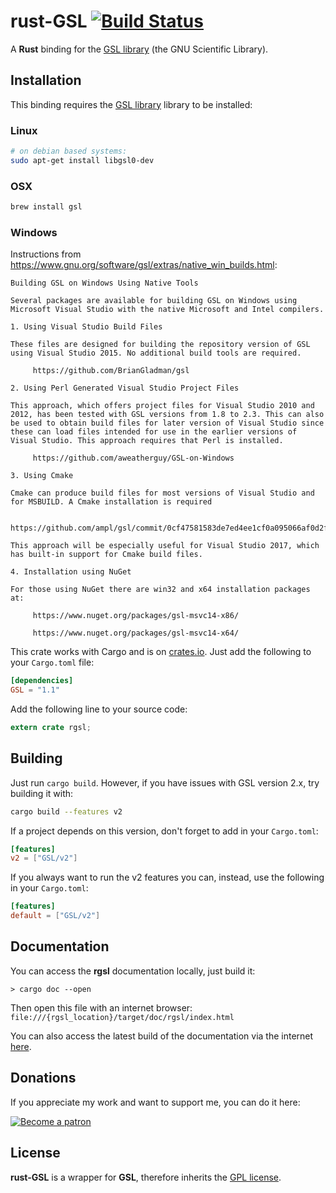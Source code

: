 rust-GSL [![Build Status](https://api.travis-ci.org/GuillaumeGomez/rust-GSL.png?branch=master)](https://travis-ci.org/GuillaumeGomez/rust-GSL)
========

A __Rust__ binding for the [GSL library] (the GNU Scientific Library).

## Installation

This binding requires the [GSL library] library to be installed:

### Linux

```bash
# on debian based systems:
sudo apt-get install libgsl0-dev
```

### OSX

```bash
brew install gsl
```

### Windows

Instructions from https://www.gnu.org/software/gsl/extras/native_win_builds.html:

```
Building GSL on Windows Using Native Tools

Several packages are available for building GSL on Windows using Microsoft Visual Studio with the native Microsoft and Intel compilers.

1. Using Visual Studio Build Files

These files are designed for building the repository version of GSL using Visual Studio 2015. No additional build tools are required.

     https://github.com/BrianGladman/gsl

2. Using Perl Generated Visual Studio Project Files

This approach, which offers project files for Visual Studio 2010 and 2012, has been tested with GSL versions from 1.8 to 2.3. This can also be used to obtain build files for later version of Visual Studio since these can load files intended for use in the earlier versions of Visual Studio. This approach requires that Perl is installed.

     https://github.com/aweatherguy/GSL-on-Windows

3. Using Cmake

Cmake can produce build files for most versions of Visual Studio and for MSBUILD. A Cmake installation is required

     https://github.com/ampl/gsl/commit/0cf47581583de7ed4ee1cf0a095066af0d2f97d1

This approach will be especially useful for Visual Studio 2017, which has built-in support for Cmake build files.

4. Installation using NuGet

For those using NuGet there are win32 and x64 installation packages at:

     https://www.nuget.org/packages/gsl-msvc14-x86/

     https://www.nuget.org/packages/gsl-msvc14-x64/
```

This crate works with Cargo and is on [crates.io]. Just add the
following to your `Cargo.toml` file:

```toml
[dependencies]
GSL = "1.1"
```

Add the following line to your source code:

```rust
extern crate rgsl;
```

## Building

Just run `cargo build`. However, if you have issues with GSL version 2.x, try building it with:

```bash
cargo build --features v2
```

If a project depends on this version, don't forget to add in your `Cargo.toml`:

```toml
[features]
v2 = ["GSL/v2"]
```

If you always want to run the v2 features you can, instead, use the following in your `Cargo.toml`: 

```toml
[features]
default = ["GSL/v2"]
```

## Documentation

You can access the __rgsl__ documentation locally, just build it:

```Shell
> cargo doc --open
```

Then open this file with an internet browser: `file:///{rgsl_location}/target/doc/rgsl/index.html`

You can also access the latest build of the documentation via the internet [here](https://docs.rs/crate/GSL/).

## Donations

If you appreciate my work and want to support me, you can do it here:

[![Become a patron](https://c5.patreon.com/external/logo/become_a_patron_button.png)](https://www.patreon.com/GuillaumeGomez)

## License

__rust-GSL__ is a wrapper for __GSL__, therefore inherits the [GPL license](http://www.gnu.org/copyleft/gpl.html).

[crates.io]: https://crates.io/crates/GSL
[GSL library]: http://www.gnu.org/software/gsl/
